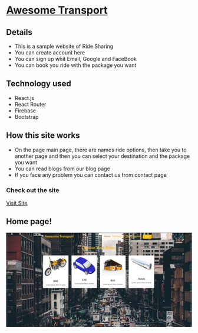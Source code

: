 # [Awesome Transport](https://awesome-transport.web.app/)
## Details 
* This is a sample website of Ride Sharing
* You can create account here
* You can sign up whit Email, Google and FaceBook
* You can book you ride with the package you want


## Technology used
+ React.js
+ React Router
+ Firebase
+ Bootstrap


## How this site works 
* On the page main page, there are names ride options, then take you to another page and then you can select your destination and the package you want 
* You can read blogs from our blog page
* If you face any problem you can contact us from contact page


### Check out the site
[Visit Site](https://awesome-transport.web.app/)

## Home page!
![Awesome Transport](src/images/site.png)